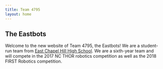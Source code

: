```yaml
---
title: Team 4795
layout: home
---
```


## The Eastbots
Welcome to the new website of Team 4795, the Eastbots! We are a student-run team
from [East Chapel Hill High School](http://echhs.chccs.k12.nc.us). We are a
sixth-year team and will compete in the 2017 NC THOR robotics competition as 
well as the 2018 FIRST Robotics competition.
